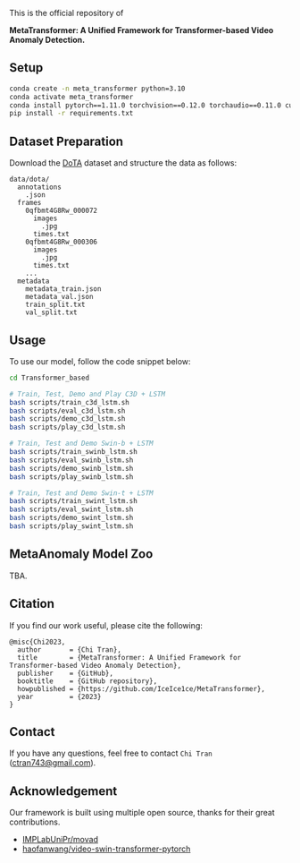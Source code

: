 This is the official repository of 

**MetaTransformer: A Unified Framework for Transformer-based Video Anomaly Detection.**

## Setup
```bash
conda create -n meta_transformer python=3.10
conda activate meta_transformer
conda install pytorch==1.11.0 torchvision==0.12.0 torchaudio==0.11.0 cudatoolkit=11.3 -c pytorch
pip install -r requirements.txt
```

## Dataset Preparation
Download the [DoTA](https://github.com/MoonBlvd/Detection-of-Traffic-Anomaly) dataset and structure the data as follows:
```
data/dota/
  annotations
    .json
  frames
    0qfbmt4G8Rw_000072
      images
        .jpg
      times.txt
    0qfbmt4G8Rw_000306
      images
        .jpg
      times.txt
    ...
  metadata
    metadata_train.json
    metadata_val.json
    train_split.txt
    val_split.txt
```

## Usage
To use our model, follow the code snippet below:
```bash
cd Transformer_based

# Train, Test, Demo and Play C3D + LSTM
bash scripts/train_c3d_lstm.sh
bash scripts/eval_c3d_lstm.sh
bash scripts/demo_c3d_lstm.sh
bash scripts/play_c3d_lstm.sh

# Train, Test and Demo Swin-b + LSTM
bash scripts/train_swinb_lstm.sh
bash scripts/eval_swinb_lstm.sh
bash scripts/demo_swinb_lstm.sh
bash scripts/play_swinb_lstm.sh

# Train, Test and Demo Swin-t + LSTM
bash scripts/train_swint_lstm.sh
bash scripts/eval_swint_lstm.sh
bash scripts/demo_swint_lstm.sh
bash scripts/play_swint_lstm.sh
```

## MetaAnomaly Model Zoo
TBA.

## Citation
If you find our work useful, please cite the following:
```
@misc{Chi2023,
  author       = {Chi Tran},
  title        = {MetaTransformer: A Unified Framework for Transformer-based Video Anomaly Detection},
  publisher    = {GitHub},
  booktitle    = {GitHub repository},
  howpublished = {https://github.com/IceIce1ce/MetaTransformer},
  year         = {2023}
}
```

## Contact
If you have any questions, feel free to contact `Chi Tran` 
([ctran743@gmail.com](ctran743@gmail.com)).

##  Acknowledgement
Our framework is built using multiple open source, thanks for their great contributions.
<!--ts-->
* [IMPLabUniPr/movad](https://github.com/IMPLabUniPr/movad)
* [haofanwang/video-swin-transformer-pytorch](https://github.com/haofanwang/video-swin-transformer-pytorch)
<!--te-->
